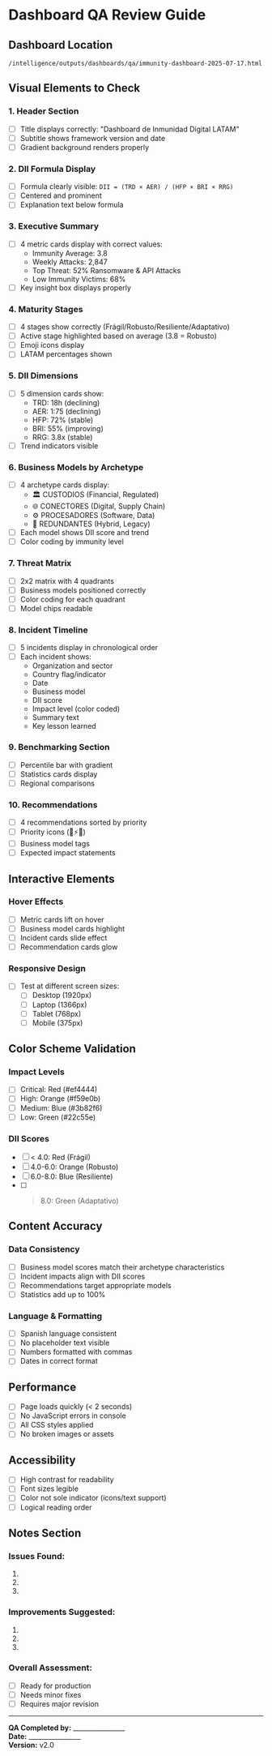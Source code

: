 # Dashboard QA Review Guide

## Dashboard Location
`/intelligence/outputs/dashboards/qa/immunity-dashboard-2025-07-17.html`

## Visual Elements to Check

### 1. **Header Section**
- [ ] Title displays correctly: "Dashboard de Inmunidad Digital LATAM"
- [ ] Subtitle shows framework version and date
- [ ] Gradient background renders properly

### 2. **DII Formula Display**
- [ ] Formula clearly visible: `DII = (TRD × AER) / (HFP × BRI × RRG)`
- [ ] Centered and prominent
- [ ] Explanation text below formula

### 3. **Executive Summary**
- [ ] 4 metric cards display with correct values:
  - Immunity Average: 3.8
  - Weekly Attacks: 2,847
  - Top Threat: 52% Ransomware & API Attacks
  - Low Immunity Victims: 68%
- [ ] Key insight box displays properly

### 4. **Maturity Stages**
- [ ] 4 stages show correctly (Frágil/Robusto/Resiliente/Adaptativo)
- [ ] Active stage highlighted based on average (3.8 = Robusto)
- [ ] Emoji icons display
- [ ] LATAM percentages shown

### 5. **DII Dimensions**
- [ ] 5 dimension cards show:
  - TRD: 18h (declining)
  - AER: 1:75 (declining)
  - HFP: 72% (stable)
  - BRI: 55% (improving)
  - RRG: 3.8x (stable)
- [ ] Trend indicators visible

### 6. **Business Models by Archetype**
- [ ] 4 archetype cards display:
  - 🏛️ CUSTODIOS (Financial, Regulated)
  - 🌐 CONECTORES (Digital, Supply Chain)
  - ⚙️ PROCESADORES (Software, Data)
  - 🔄 REDUNDANTES (Hybrid, Legacy)
- [ ] Each model shows DII score and trend
- [ ] Color coding by immunity level

### 7. **Threat Matrix**
- [ ] 2x2 matrix with 4 quadrants
- [ ] Business models positioned correctly
- [ ] Color coding for each quadrant
- [ ] Model chips readable

### 8. **Incident Timeline**
- [ ] 5 incidents display in chronological order
- [ ] Each incident shows:
  - Organization and sector
  - Country flag/indicator
  - Date
  - Business model
  - DII score
  - Impact level (color coded)
  - Summary text
  - Key lesson learned

### 9. **Benchmarking Section**
- [ ] Percentile bar with gradient
- [ ] Statistics cards display
- [ ] Regional comparisons

### 10. **Recommendations**
- [ ] 4 recommendations sorted by priority
- [ ] Priority icons (🚨⚡💡)
- [ ] Business model tags
- [ ] Expected impact statements

## Interactive Elements

### Hover Effects
- [ ] Metric cards lift on hover
- [ ] Business model cards highlight
- [ ] Incident cards slide effect
- [ ] Recommendation cards glow

### Responsive Design
- [ ] Test at different screen sizes:
  - [ ] Desktop (1920px)
  - [ ] Laptop (1366px)
  - [ ] Tablet (768px)
  - [ ] Mobile (375px)

## Color Scheme Validation

### Impact Levels
- [ ] Critical: Red (#ef4444)
- [ ] High: Orange (#f59e0b)
- [ ] Medium: Blue (#3b82f6)
- [ ] Low: Green (#22c55e)

### DII Scores
- [ ] < 4.0: Red (Frágil)
- [ ] 4.0-6.0: Orange (Robusto)
- [ ] 6.0-8.0: Blue (Resiliente)
- [ ] > 8.0: Green (Adaptativo)

## Content Accuracy

### Data Consistency
- [ ] Business model scores match their archetype characteristics
- [ ] Incident impacts align with DII scores
- [ ] Recommendations target appropriate models
- [ ] Statistics add up to 100%

### Language & Formatting
- [ ] Spanish language consistent
- [ ] No placeholder text visible
- [ ] Numbers formatted with commas
- [ ] Dates in correct format

## Performance

- [ ] Page loads quickly (< 2 seconds)
- [ ] No JavaScript errors in console
- [ ] All CSS styles applied
- [ ] No broken images or assets

## Accessibility

- [ ] High contrast for readability
- [ ] Font sizes legible
- [ ] Color not sole indicator (icons/text support)
- [ ] Logical reading order

## Notes Section

### Issues Found:
1. 
2. 
3. 

### Improvements Suggested:
1. 
2. 
3. 

### Overall Assessment:
- [ ] Ready for production
- [ ] Needs minor fixes
- [ ] Requires major revision

---

**QA Completed by:** ________________  
**Date:** ________________  
**Version:** v2.0